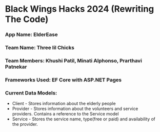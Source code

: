 # Black Wings Hacks 2024 (Rewriting The Code)
### App Name: ElderEase <br/>
### Team Name: Three lil Chicks <br/>
### Team Members: Khushi Patil, Minati Alphonso, Prarthavi Patnekar <br/>

### Frameworks Used: EF Core with ASP.NET Pages

### Current Data Models:
- Client - Stores information about the elderly people
- Provider - Stores information about the volunteers and service providers. Contains a reference to the Service model
- Service - Stores the service name, type(free or paid) and availability of the provider.


